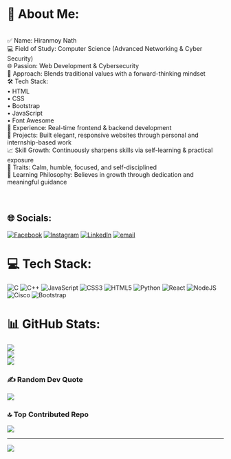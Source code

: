 # 💫 About Me:
<br>✅ Name: Hiranmoy Nath<br>💻 Field of Study: Computer Science (Advanced Networking & Cyber Security)<br>🌐 Passion: Web Development & Cybersecurity<br>🧠 Approach: Blends traditional values with a forward-thinking mindset<br>🛠️ Tech Stack:<br>• HTML<br>• CSS<br>• Bootstrap<br>• JavaScript<br>• Font Awesome<br>🌟 Experience: Real-time frontend & backend development<br>🧪 Projects: Built elegant, responsive websites through personal and internship-based work<br>📈 Skill Growth: Continuously sharpens skills via self-learning & practical exposure<br>🧘 Traits: Calm, humble, focused, and self-disciplined<br>🎯 Learning Philosophy: Believes in growth through dedication and meaningful guidance<br><br><br>


## 🌐 Socials:
[![Facebook](https://img.shields.io/badge/Facebook-%231877F2.svg?logo=Facebook&logoColor=white)](https://facebook.com/https://m.facebook.com/profile.php?id=61553777800037) [![Instagram](https://img.shields.io/badge/Instagram-%23E4405F.svg?logo=Instagram&logoColor=white)](https://instagram.com/https://www.instagram.com/myself_hiranmoy?igsh=NGx5M2U0ZWFvdTZy) [![LinkedIn](https://img.shields.io/badge/LinkedIn-%230077B5.svg?logo=linkedin&logoColor=white)](https://linkedin.com/in/https://www.linkedin.com/in/hiranmoy-nath-01589a346?lipi=urn%3Ali%3Apage%3Ad_flagship3_profile_view_base_contact_details%3BNJnWNEDRSxCerw1AOwtDNg%3D%3D) [![email](https://img.shields.io/badge/Email-D14836?logo=gmail&logoColor=white)](mailto:nathhiranmoy17@gmail.com) 

# 💻 Tech Stack:
![C](https://img.shields.io/badge/c-%2300599C.svg?style=for-the-badge&logo=c&logoColor=white) ![C++](https://img.shields.io/badge/c++-%2300599C.svg?style=for-the-badge&logo=c%2B%2B&logoColor=white) ![JavaScript](https://img.shields.io/badge/javascript-%23323330.svg?style=for-the-badge&logo=javascript&logoColor=%23F7DF1E) ![CSS3](https://img.shields.io/badge/css3-%231572B6.svg?style=for-the-badge&logo=css3&logoColor=white) ![HTML5](https://img.shields.io/badge/html5-%23E34F26.svg?style=for-the-badge&logo=html5&logoColor=white) ![Python](https://img.shields.io/badge/python-3670A0?style=for-the-badge&logo=python&logoColor=ffdd54) ![React](https://img.shields.io/badge/react-%2320232a.svg?style=for-the-badge&logo=react&logoColor=%2361DAFB) ![NodeJS](https://img.shields.io/badge/node.js-6DA55F?style=for-the-badge&logo=node.js&logoColor=white) ![Cisco](https://img.shields.io/badge/cisco-%23049fd9.svg?style=for-the-badge&logo=cisco&logoColor=black) ![Bootstrap](https://img.shields.io/badge/bootstrap-%238511FA.svg?style=for-the-badge&logo=bootstrap&logoColor=white)
# 📊 GitHub Stats:
![](https://github-readme-stats.vercel.app/api?username=Hiranmoy-Nath&theme=dark&hide_border=false&include_all_commits=true&count_private=false)<br/>
![](https://nirzak-streak-stats.vercel.app/?user=Hiranmoy-Nath&theme=dark&hide_border=false)<br/>
![](https://github-readme-stats.vercel.app/api/top-langs/?username=Hiranmoy-Nath&theme=dark&hide_border=false&include_all_commits=true&count_private=false&layout=compact)

### ✍️ Random Dev Quote
![](https://quotes-github-readme.vercel.app/api?type=vetical&theme=dark)

### 🔝 Top Contributed Repo
![](https://github-contributor-stats.vercel.app/api?username=Hiranmoy-Nath&limit=5&theme=dark&combine_all_yearly_contributions=true)

---
[![](https://visitcount.itsvg.in/api?id=Hiranmoy-Nath&icon=6&color=1)](https://visitcount.itsvg.in)

<!-- Proudly created with GPRM ( https://gprm.itsvg.in ) -->

